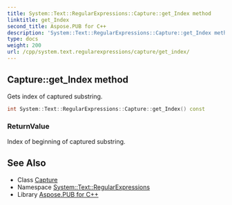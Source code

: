 ```yaml
---
title: System::Text::RegularExpressions::Capture::get_Index method
linktitle: get_Index
second_title: Aspose.PUB for C++
description: 'System::Text::RegularExpressions::Capture::get_Index method. Gets index of captured substring in C++.'
type: docs
weight: 200
url: /cpp/system.text.regularexpressions/capture/get_index/
---
```

## Capture::get_Index method


Gets index of captured substring.

```cpp
int System::Text::RegularExpressions::Capture::get_Index() const
```


### ReturnValue

Index of beginning of captured substring.

## See Also

* Class [Capture](../)
* Namespace [System::Text::RegularExpressions](../../)
* Library [Aspose.PUB for C++](../../../)
